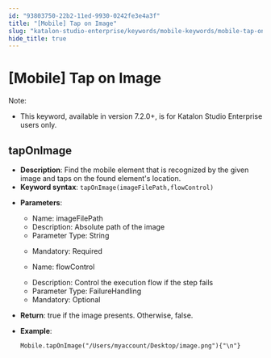 ```yaml
---
id: "93803750-22b2-11ed-9930-0242fe3e4a3f"
title: "[Mobile] Tap on Image"
slug: "katalon-studio-enterprise/keywords/mobile-keywords/mobile-tap-on-image"
hide_title: true
---
```


# <a id="id_0" class="anchor_top_offset"/><a id="ariaid-title1" class="anchor_top_offset"/>[Mobile] Tap on Image

              
<div xmlns="http://www.w3.org/1999/xhtml" className="note note note_note" id="id_0__id"><span className="note__title">Note:</span> 
  <ul className="ul"><li className="li"><p className="p">This keyword, available in version 7.2.0+, is for Katalon Studio
        Enterprise users only.</p></li></ul>
</div>
      

## <a id="id_0__id_1" class="anchor_top_offset"/>tapOnImage

              
<ul xmlns="http://www.w3.org/1999/xhtml" className="ul"><li className="li">     <strong className="ph b">Description</strong>: Find the mobile element that is     recognized by the given image and taps on the found element's     location.</li><li className="li">     <strong className="ph b">Keyword syntax</strong>:     <code className="ph codeph">tapOnImage(imageFilePath,flowControl)</code>   </li><li className="li">     <p className="p">       <strong className="ph b">Parameters</strong>:</p>     <ul className="ul"><li className="li">Name: imageFilePath</li><li className="li">Description: Absolute path of the image</li><li className="li">Parameter Type: String</li><li className="li">         <p className="p">Mandatory: Required</p>       </li><li className="li">         <p className="p">Name: flowControl</p>       </li><li className="li">Description: Control the execution flow if the step fails</li><li className="li">Parameter Type: FailureHandling</li><li className="li">Mandatory: Optional</li></ul>   </li><li className="li">     <p className="p">       <strong className="ph b">Return</strong>: true if the image presents. Otherwise,       false.</p>   </li><li className="li">     <p className="p">       <strong className="ph b">Example</strong>:</p>     <pre className="pre codeblock"><code>Mobile.tapOnImage("/Users/myaccount/Desktop/image.png"){"\n"}</code></pre>   </li></ul> 
      
